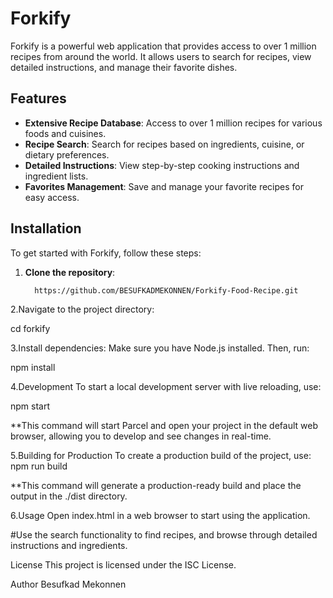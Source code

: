 # Forkify

Forkify is a powerful web application that provides access to over 1 million recipes from around the world. It allows users to search for recipes, view detailed instructions, and manage their favorite dishes.

## Features

- **Extensive Recipe Database**: Access to over 1 million recipes for various foods and cuisines.
- **Recipe Search**: Search for recipes based on ingredients, cuisine, or dietary preferences.
- **Detailed Instructions**: View step-by-step cooking instructions and ingredient lists.
- **Favorites Management**: Save and manage your favorite recipes for easy access.

## Installation

To get started with Forkify, follow these steps:

1. **Clone the repository**:

   ```bash
     https://github.com/BESUFKADMEKONNEN/Forkify-Food-Recipe.git


2.Navigate to the project directory:

cd forkify


3.Install dependencies:
Make sure you have Node.js installed. Then, run:

npm install


4.Development
To start a local development server with live reloading, use:

npm start

**This command will start Parcel and open your project in the default web browser, allowing you to develop and see changes in real-time.


5.Building for Production
To create a production build of the project, use:
npm run build

**This command will generate a production-ready build and place the output in the ./dist directory.

6.Usage
Open index.html in a web browser to start using the application.

#Use the search functionality to find recipes, and browse through detailed instructions and ingredients.

License
This project is licensed under the ISC License.

Author
Besufkad Mekonnen
